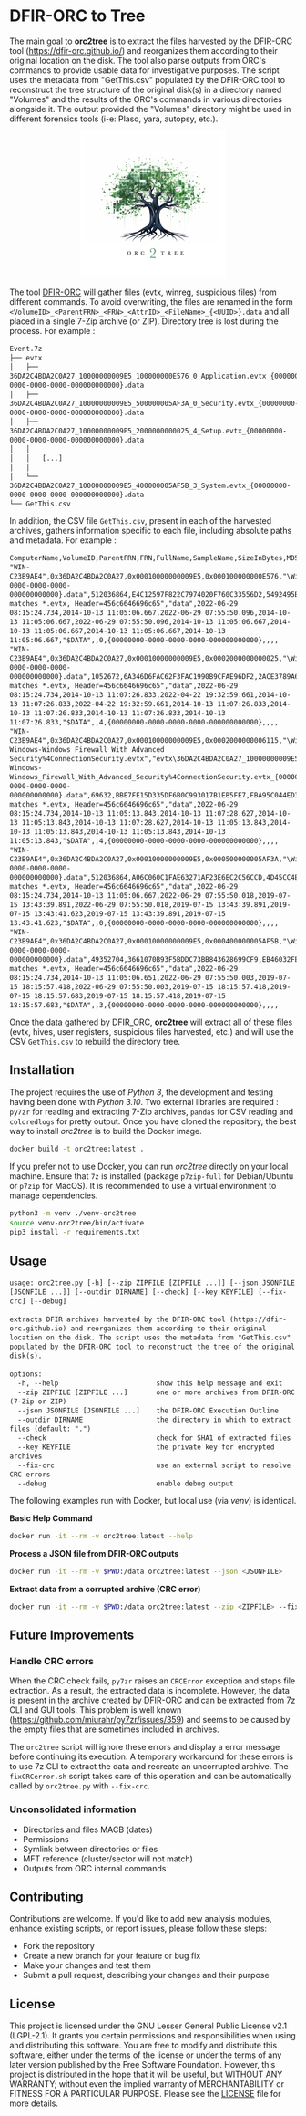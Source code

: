 # DFIR-ORC to Tree

The main goal to **orc2tree** is to extract the files harvested by the DFIR-ORC tool (https://dfir-orc.github.io/) and reorganizes them according to their original location on the disk. The tool also parse outputs from ORC's commands to provide usable data for investigative purposes. The script uses the metadata from "GetThis.csv" populated by the DFIR-ORC tool to reconstruct the tree structure of the original disk(s) in a directory named "Volumes" and the results of the ORC's commands in various directories alongside it. The output provided the "Volumes" directory might be used in different forensics tools (i-e: Plaso, yara, autopsy, etc.).

<div align="center">
  <img alt="Logo orc2tree" height="256px" src="./orc2tree-logo.png">
</div>

The tool [DFIR-ORC](https://dfir-orc.github.io/) will gather files (evtx, winreg, suspicious files) from different commands. To avoid overwriting, the files are renamed in the form `<VolumeID>_<ParentFRN>_<FRN>_<AttrID>_<FileName>_{<UUID>}.data` and all placed in a single 7-Zip archive (or ZIP). Directory tree is lost during the process. For example :

```
Event.7z
├── evtx
│   ├── 36DA2C4BDA2C0A27_10000000009E5_100000000E576_0_Application.evtx_{00000000-0000-0000-0000-000000000000}.data
│   ├── 36DA2C4BDA2C0A27_10000000009E5_500000005AF3A_0_Security.evtx_{00000000-0000-0000-0000-000000000000}.data
│   ├── 36DA2C4BDA2C0A27_10000000009E5_2000000000025_4_Setup.evtx_{00000000-0000-0000-0000-000000000000}.data
│   │
│   │   [...]
│   │
│   └── 36DA2C4BDA2C0A27_10000000009E5_400000005AF5B_3_System.evtx_{00000000-0000-0000-0000-000000000000}.data
└── GetThis.csv
```

In addition, the CSV file `GetThis.csv`, present in each of the harvested archives, gathers information specific to each file, including absolute paths and metadata. For example :

```csv
ComputerName,VolumeID,ParentFRN,FRN,FullName,SampleName,SizeInBytes,MD5,SHA1,FindMatch,ContentType,SampleCollectionDate,CreationDate,LastModificationDate,LastAccessDate,LastAttrChangeDate,FileNameCreationDate,FileNameLastModificationDate,FileNameLastAccessDate,FileNameLastAttrModificationDate,AttrType,AttrName,AttrID,SnapshotID,SHA256,SSDeep,TLSH,YaraRules
"WIN-C23B9AE4",0x36DA2C4BDA2C0A27,0x00010000000009E5,0x000100000000E576,"\Windows\System32\winevt\Logs\Application.evtx","evtx\36DA2C4BDA2C0A27_10000000009E5_100000000E576_0_Application.evtx_{00000000-0000-0000-0000-000000000000}.data",512036864,E4C12597F822C7974020F760C33556D2,5492495B0E2A6D518949C6A95508167686B1FDD9,"Name matches *.evtx, Header=456c6646696c65","data",2022-06-29 08:15:24.734,2014-10-13 11:05:06.667,2022-06-29 07:55:50.096,2014-10-13 11:05:06.667,2022-06-29 07:55:50.096,2014-10-13 11:05:06.667,2014-10-13 11:05:06.667,2014-10-13 11:05:06.667,2014-10-13 11:05:06.667,"$DATA",,0,{00000000-0000-0000-0000-000000000000},,,,
"WIN-C23B9AE4",0x36DA2C4BDA2C0A27,0x00010000000009E5,0x0002000000000025,"\Windows\System32\winevt\Logs\Setup.evtx","evtx\36DA2C4BDA2C0A27_10000000009E5_2000000000025_4_Setup.evtx_{00000000-0000-0000-0000-000000000000}.data",1052672,6A346D6FAC62F3FAC1990B9CFAE96DF2,2ACE3789A68F63311C0143691D8FF742F8BCCE37,"Name matches *.evtx, Header=456c6646696c65","data",2022-06-29 08:15:24.734,2014-10-13 11:07:26.833,2022-04-22 19:32:59.661,2014-10-13 11:07:26.833,2022-04-22 19:32:59.661,2014-10-13 11:07:26.833,2014-10-13 11:07:26.833,2014-10-13 11:07:26.833,2014-10-13 11:07:26.833,"$DATA",,4,{00000000-0000-0000-0000-000000000000},,,,
"WIN-C23B9AE4",0x36DA2C4BDA2C0A27,0x00010000000009E5,0x0002000000006115,"\Windows\System32\winevt\Logs\Microsoft-Windows-Windows Firewall With Advanced Security%4ConnectionSecurity.evtx","evtx\36DA2C4BDA2C0A27_10000000009E5_2000000006115_4_Microsoft-Windows-Windows_Firewall_With_Advanced_Security%4ConnectionSecurity.evtx_{00000000-0000-0000-0000-000000000000}.data",69632,BBE7FE15D335DF6B0C993017B1EB5FE7,FBA95C044ED3BA22FA4EF501CEF7C0865F3B5CAB,"Name matches *.evtx, Header=456c6646696c65","data",2022-06-29 08:15:24.734,2014-10-13 11:05:13.843,2014-10-13 11:07:28.627,2014-10-13 11:05:13.843,2014-10-13 11:07:28.627,2014-10-13 11:05:13.843,2014-10-13 11:05:13.843,2014-10-13 11:05:13.843,2014-10-13 11:05:13.843,"$DATA",,4,{00000000-0000-0000-0000-000000000000},,,,
"WIN-C23B9AE4",0x36DA2C4BDA2C0A27,0x00010000000009E5,0x000500000005AF3A,"\Windows\System32\winevt\Logs\Security.evtx","evtx\36DA2C4BDA2C0A27_10000000009E5_500000005AF3A_0_Security.evtx_{00000000-0000-0000-0000-000000000000}.data",512036864,A06C060C1FAE63271AF23E6EC2C56CCD,4D45CC4E44A0EA0FEC58FD253DB388770F08DF4B,"Name matches *.evtx, Header=456c6646696c65","data",2022-06-29 08:15:24.734,2014-10-13 11:05:06.667,2022-06-29 07:55:50.018,2019-07-15 13:43:39.891,2022-06-29 07:55:50.018,2019-07-15 13:43:39.891,2019-07-15 13:43:41.623,2019-07-15 13:43:39.891,2019-07-15 13:43:41.623,"$DATA",,0,{00000000-0000-0000-0000-000000000000},,,,
"WIN-C23B9AE4",0x36DA2C4BDA2C0A27,0x00010000000009E5,0x000400000005AF5B,"\Windows\System32\winevt\Logs\System.evtx","evtx\36DA2C4BDA2C0A27_10000000009E5_400000005AF5B_3_System.evtx_{00000000-0000-0000-0000-000000000000}.data",49352704,3661070B93F5BDDC73BB843628699CF9,EB46032FE6BD207246C468CE9A566E0A258721B0,"Name matches *.evtx, Header=456c6646696c65","data",2022-06-29 08:15:24.734,2014-10-13 11:05:06.651,2022-06-29 07:55:50.003,2019-07-15 18:15:57.418,2022-06-29 07:55:50.003,2019-07-15 18:15:57.418,2019-07-15 18:15:57.683,2019-07-15 18:15:57.418,2019-07-15 18:15:57.683,"$DATA",,3,{00000000-0000-0000-0000-000000000000},,,,
```

Once the data gathered by DFIR_ORC, **orc2tree** will extract all of these files (evtx, hives, user registers, suspicious files harvested, etc.) and will use the CSV `GetThis.csv` to rebuild the directory tree.

## Installation

The project requires the use of _Python 3_, the development and testing having been done with _Python 3.10_. Two external libraries are required : `py7zr` for reading and extracting 7-Zip archives, `pandas` for CSV reading and `coloredlogs` for pretty output. Once you have cloned the repository, the best way to install _orc2tree_ is to build the Docker image.

```bash
docker build -t orc2tree:latest .
```

If you prefer not to use Docker, you can run _orc2tree_ directly on your local machine. Ensure that `7z` is installed (package `p7zip-full` for Debian/Ubuntu or `p7zip` for MacOS). It is recommended to use a virtual environment to manage dependencies. 

```bash
python3 -m venv ./venv-orc2tree
source venv-orc2tree/bin/activate
pip3 install -r requirements.txt
```

## Usage

```
usage: orc2tree.py [-h] [--zip ZIPFILE [ZIPFILE ...]] [--json JSONFILE [JSONFILE ...]] [--outdir DIRNAME] [--check] [--key KEYFILE] [--fix-crc] [--debug]

extracts DFIR archives harvested by the DFIR-ORC tool (https://dfir-orc.github.io) and reorganizes them according to their original location on the disk. The script uses the metadata from "GetThis.csv" populated by the DFIR-ORC tool to reconstruct the tree of the original disk(s).

options:
  -h, --help                        show this help message and exit
  --zip ZIPFILE [ZIPFILE ...]       one or more archives from DFIR-ORC (7-Zip or ZIP)
  --json JSONFILE [JSONFILE ...]    the DFIR-ORC Execution Outline
  --outdir DIRNAME                  the directory in which to extract files (default: ".")
  --check                           check for SHA1 of extracted files
  --key KEYFILE                     the private key for encrypted archives
  --fix-crc                         use an external script to resolve CRC errors
  --debug                           enable debug output
```

The following examples run with Docker, but local use (via _venv_) is identical.

**Basic Help Command**

```bash
docker run -it --rm -v orc2tree:latest --help
```

**Process a JSON file from DFIR-ORC outputs**

```bash
docker run -it --rm -v $PWD:/data orc2tree:latest --json <JSONFILE>
```

**Extract data from a corrupted archive (CRC error)**

```bash
docker run -it --rm -v $PWD:/data orc2tree:latest --zip <ZIPFILE> --fix-crc
```

## Future Improvements

### Handle CRC errors

When the CRC check fails, `py7zr` raises an `CRCError` exception and stops file extraction. As a result, the extracted data is incomplete. However, the data is present in the archive created by DFIR-ORC and can be extracted from 7z CLI and GUI tools. This problem is well known (https://github.com/miurahr/py7zr/issues/359) and seems to be caused by the empty files that are sometimes included in archives. 

The `orc2tree` script will ignore these errors and display a error message before continuing its execution. A temporary workaround for these errors is to use 7z CLI to extract the data and recreate an uncorrupted archive. The `fixCRCerror.sh` script takes care of this operation and can be automatically called by `orc2tree.py` with `--fix-crc`.

### Unconsolidated information

- Directories and files MACB (dates)
- Permissions
- Symlink between directories or files
- MFT reference (cluster/sector will not match)
- Outputs from ORC internal commands

## Contributing

Contributions are welcome. If you'd like to add new analysis modules, enhance existing scripts, or report issues, please follow these steps:

- Fork the repository
- Create a new branch for your feature or bug fix
- Make your changes and test them
- Submit a pull request, describing your changes and their purpose

## License

This project is licensed under the GNU Lesser General Public License v2.1 (LGPL-2.1). It grants you certain permissions and responsibilities when using and distributing this software. You are free to modify and distribute this software, either under the terms of the license or under the terms of any later version published by the Free Software Foundation. However, this project is distributed in the hope that it will be useful, but WITHOUT ANY WARRANTY; without even the implied warranty of MERCHANTABILITY or FITNESS FOR A PARTICULAR PURPOSE. Please see the [LICENSE](./LICENSE) file for more details.
